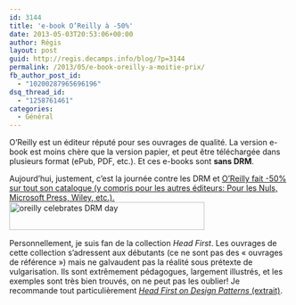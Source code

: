 ```yaml
---
id: 3144
title: 'e-book O’Reilly à -50%'
date: 2013-05-03T20:53:06+00:00
author: Régis
layout: post
guid: http://regis.decamps.info/blog/?p=3144
permalink: /2013/05/e-book-oreilly-a-moitie-prix/
fb_author_post_id:
  - "10200287965696196"
dsq_thread_id:
  - "1258761461"
categories:
  - Général
---
```

O’Reilly est un éditeur réputé pour ses ouvrages de qualité. La version e-book est moins chère que la version papier, et peut être téléchargée dans plusieurs format (ePub, PDF, etc.). Et ces e-books sont **sans DRM**.

Aujourd’hui, justement, c’est la journée contre les DRM et <a href="http://www.dpbolvw.net/click-7128227-11364397" target="_top">O’Reilly fait -50% sur tout son catalogue (y compris pour les autres éditeurs: Pour les Nuls, Microsoft Press, Wiley, etc.).<br /> <img src="http://regis.decamps.info/blog/wp-content/uploads/2013/05/Capture-d’écran-2013-05-03-à-20.35.55-350x50.png" alt="oreilly celebrates DRM day" width="350" height="50" class="size-medium wp-image-3145" srcset="http://regis.decamps.info/blog/wp-content/uploads/2013/05/Capture-d’écran-2013-05-03-à-20.35.55-350x50.png 350w, http://regis.decamps.info/blog/wp-content/uploads/2013/05/Capture-d’écran-2013-05-03-à-20.35.55-500x71.png 500w, http://regis.decamps.info/blog/wp-content/uploads/2013/05/Capture-d’écran-2013-05-03-à-20.35.55.png 661w" sizes="(max-width: 350px) 100vw, 350px" /><br /> </a><img src="http://www.lduhtrp.net/image-7128227-11364397" width="1" height="1" border="0" />

Personnellement, je suis fan de la collection _Head First_. Les ouvrages de cette collection s’adressent aux débutants (ce ne sont pas des « ouvrages de référence ») mais ne galvaudent pas la réalité sous prétexte de vulgarisation. Ils sont extrêmement pédagogues, largement illustrés, et les exemples sont très bien trouvés, on ne peut pas les oublier! Je recommande tout particulièrement [_Head First on Design Patterns_ (extrait)](http://books.google.fr/books?id=LjJcCnNf92kC&printsec=frontcover&hl=fr&source=gbs_atb#v=onepage&q&f=true "Head First on Design Patterns sur Google books").
